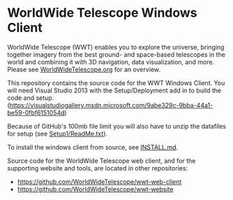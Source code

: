 # WorldWide Telescope Windows Client
WorldWide Telescope (WWT) enables you to explore the universe, bringing together imagery from the best ground- and space-based telescopes in the world and combining it with 3D navigation, data visualization, and more.  Please see [WorldWideTelescope.org](http://WorldWideTelescope.org/) for an overview.

This repository contains the source code for the WWT Windows Client.  You will need Visual Studio 2013 with the Setup/Deployment add in to build the code and setup.
(https://visualstudiogallery.msdn.microsoft.com/9abe329c-9bba-44a1-be59-0fbf6151054d)

Because of GitHub's 100mb file limit you will also have to unzip the datafiles for setup (see [Setup1/ReadMe.txt](Setup1/ReadMe.txt)).

To install the windows client from source, see [INSTALL.md](INSTALL.md).

Source code for the WorldWide Telescope web client, and for the supporting website and tools, are located in other repositories:

* https://github.com/WorldWideTelescope/wwt-web-client
* https://github.com/WorldWideTelescope/wwt-website
